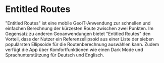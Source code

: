 # Entitled Routes

"Entitled Routes" ist eine mobile GeoIT-Anwendung zur schnellen und einfachen Berechnung der kürzesten Route zwischen zwei Punkten. Im Gegensatz zu anderen Geoanwendungen bietet "Entitled Routes" den Vorteil, dass der Nutzer ein Referenzellipsoid aus einer Liste der sieben populärsten Ellipsoide für die Routenberechnung auswählen kann. Zudem verfügt die App über Komfortfunktionen wie einen Dark Mode und Sprachunterstützung für Deutsch und Englisch.
